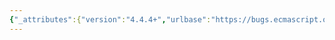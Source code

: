 ```yaml
---
{"_attributes":{"version":"4.4.4+","urlbase":"https://bugs.ecmascript.org/","maintainer":"dherman@mozilla.com"},"bug":{"bug_id":3906,"creation_ts":"2015-02-14 07:31:00 -0800","short_desc":"7.3.21 GetFunctionRealm: Unnecessary if-test in step 4.c + stale note","delta_ts":"2015-02-19 19:10:56 -0800","product":"Draft for 6th Edition","component":"technical issue","version":"Rev 33: February 12, 2015 Draft","rep_platform":"All","op_sys":"All","bug_status":"RESOLVED","resolution":"FIXED","priority":"Normal","bug_severity":"normal","everconfirmed":true,"reporter":{"uid":"andrebargull","name":"André Bargull"},"assigned_to":{"uid":"allen","name":"Allen Wirfs-Brock"},"long_desc":[{"commentid":12634,"comment_count":0,"who":{"uid":"andrebargull","name":"André Bargull"},"bug_when":"2015-02-14 07:31:02 -0800","thetext":"7.3.21 GetFunctionRealm ( obj ) Abstract Operation\n\nThe if-condition in step 4.c is always true because [[ProxyTarget]] is never null for non-revoked proxy objects. \n\nAlso: The NOTE needs to be updated -> Remove \"a revoked proxy function or \"."},{"commentid":12667,"comment_count":1,"who":{"uid":"allen","name":"Allen Wirfs-Brock"},"bug_when":"2015-02-14 09:14:26 -0800","thetext":"fixed in rev34 editor's draft"},{"commentid":13053,"comment_count":2,"who":{"uid":"allen","name":"Allen Wirfs-Brock"},"bug_when":"2015-02-19 19:10:56 -0800","thetext":"fixed in rev34"}]}}
---
```


